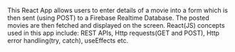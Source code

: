 This React App allows users to enter details of a movie into a form which is then sent (using POST) to a Firebase Realtime Database. The posted movies are then fetched and displayed on the screen. React(JS) concepts used in this app include: REST APIs, Http requests(GET and POST), Http error handling(try, catch), useEffects etc.
